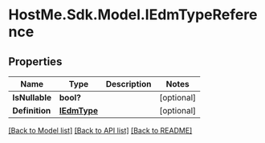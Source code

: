 # HostMe.Sdk.Model.IEdmTypeReference
## Properties

Name | Type | Description | Notes
------------ | ------------- | ------------- | -------------
**IsNullable** | **bool?** |  | [optional] 
**Definition** | [**IEdmType**](IEdmType.md) |  | [optional] 

[[Back to Model list]](../README.md#documentation-for-models) [[Back to API list]](../README.md#documentation-for-api-endpoints) [[Back to README]](../README.md)


